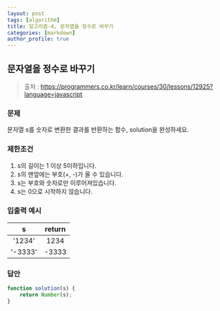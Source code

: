 ```yaml
---
layout: post
tags: [algorithm]
title: 알고리즘-4, 문자열을 정수로 바꾸기
categories: [markdown]
author_profile: true
---
```


## 문자열을 정수로 바꾸기
> 출처 : <https://programmers.co.kr/learn/courses/30/lessons/12925?language=javascript>

### 문제  
문자열 s를 숫자로 변환한 결과를 반환하는 함수, solution을 완성하세요.

### 제한조건  
1. s의 길이는 1 이상 5이하입니다.
2. s의 맨앞에는 부호(+, -)가 올 수 있습니다.
3. s는 부호와 숫자로만 이루어져있습니다.
4. s는 0으로 시작하지 않습니다.

### 입출력 예시 
| s | return |  
| :--: | :--: |  
| '1234' | 1234 | 
| '-3333'	| -3333 |  

### 답안  
``` javascript
function solution(s) {
    return Number(s);
}
```
